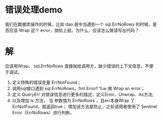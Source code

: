 # 错误处理demo

我们在数据库操作的时候，比如 dao 层中当遇到一个 sql.ErrNoRows 的时候，是否应该 Wrap 这个 error，抛给上层。为什么，应该怎么做请写出代码？

# 解

应该用Wrap。
sql.ErrNoRows 直接抛给调用方，缺少错误的上下文信息，不便于调试。

1. 定义特殊的错误变量 ErrNotFound；
2. 调用sql接口遇到 sql.ErrNoRows，fmt.Errorf %w 做 Wrap an error；
3. 定义 QueryErr 对错误信息进行更多的描述，定义Error、Unwrap、As方法;
4. 以及增加 Is 方法，
当 参数值为 ErrNoRows ，且err本身Wrap 了ErrNotFound，就返回true；
增加该方法是防止，之前调用者使用了 Sentinel Error（ErrNoRows）进行判断。
